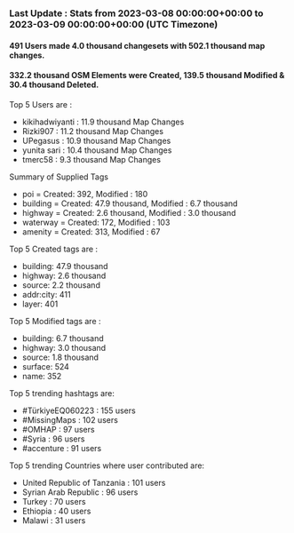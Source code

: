 ### Last Update : Stats from 2023-03-08 00:00:00+00:00 to 2023-03-09 00:00:00+00:00 (UTC Timezone)

#### 491 Users made 4.0 thousand changesets with 502.1 thousand map changes.
#### 332.2 thousand OSM Elements were Created, 139.5 thousand Modified & 30.4 thousand Deleted.

Top 5 Users are : 
- kikihadwiyanti : 11.9 thousand Map Changes
- Rizki907 : 11.2 thousand Map Changes
- UPegasus : 10.9 thousand Map Changes
- yunita sari : 10.4 thousand Map Changes
- tmerc58 : 9.3 thousand Map Changes

Summary of Supplied Tags
- poi = Created: 392, Modified : 180
- building = Created: 47.9 thousand, Modified : 6.7 thousand
- highway = Created: 2.6 thousand, Modified : 3.0 thousand
- waterway = Created: 172, Modified : 103
- amenity = Created: 313, Modified : 67


Top 5 Created tags are :
- building: 47.9 thousand
- highway: 2.6 thousand
- source: 2.2 thousand
- addr:city: 411
- layer: 401


Top 5 Modified tags are :
- building: 6.7 thousand
- highway: 3.0 thousand
- source: 1.8 thousand
- surface: 524
- name: 352


Top 5 trending hashtags are:
- #TürkiyeEQ060223 : 155 users
- #MissingMaps : 102 users
- #OMHAP : 97 users
- #Syria : 96 users
- #accenture : 91 users


Top 5 trending Countries where user contributed are:
- United Republic of Tanzania : 101 users
- Syrian Arab Republic : 96 users
- Turkey : 70 users
- Ethiopia : 40 users
- Malawi : 31 users

